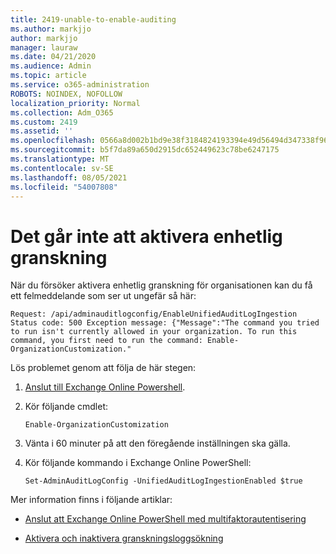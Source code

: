 ```yaml
---
title: 2419-unable-to-enable-auditing
ms.author: markjjo
author: markjjo
manager: lauraw
ms.date: 04/21/2020
ms.audience: Admin
ms.topic: article
ms.service: o365-administration
ROBOTS: NOINDEX, NOFOLLOW
localization_priority: Normal
ms.collection: Adm_O365
ms.custom: 2419
ms.assetid: ''
ms.openlocfilehash: 0566a8d002b1bd9e38f3184824193394e49d56494d347338f96cfcdfdb758f4c
ms.sourcegitcommit: b5f7da89a650d2915dc652449623c78be6247175
ms.translationtype: MT
ms.contentlocale: sv-SE
ms.lasthandoff: 08/05/2021
ms.locfileid: "54007808"
---
```

# <a name="unable-to-enable-unified-auditing"></a>Det går inte att aktivera enhetlig granskning

När du försöker aktivera enhetlig granskning för organisationen kan du få ett felmeddelande som ser ut ungefär så här:

```
Request: /api/adminauditlogconfig/EnableUnifiedAuditLogIngestion Status code: 500 Exception message: {"Message":"The command you tried to run isn't currently allowed in your organization. To run this command, you first need to run the command: Enable-OrganizationCustomization."
```

Lös problemet genom att följa de här stegen:

1. [Anslut till Exchange Online Powershell](https://docs.microsoft.com/powershell/exchange/exchange-online/connect-to-exchange-online-powershell/connect-to-exchange-online-powershell).

2. Kör följande cmdlet:

   ```
   Enable-OrganizationCustomization
   ```

3. Vänta i 60 minuter på att den föregående inställningen ska gälla.

4. Kör följande kommando i Exchange Online PowerShell:

   ```
   Set-AdminAuditLogConfig -UnifiedAuditLogIngestionEnabled $true
   ```

Mer information finns i följande artiklar:

- [Anslut att Exchange Online PowerShell med multifaktorautentisering](https://docs.microsoft.com/powershell/exchange/exchange-online/connect-to-exchange-online-powershell/mfa-connect-to-exchange-online-powershell)

-  [Aktivera och inaktivera granskningsloggsökning](https://docs.microsoft.com/microsoft-365/compliance/turn-audit-log-search-on-or-off)
